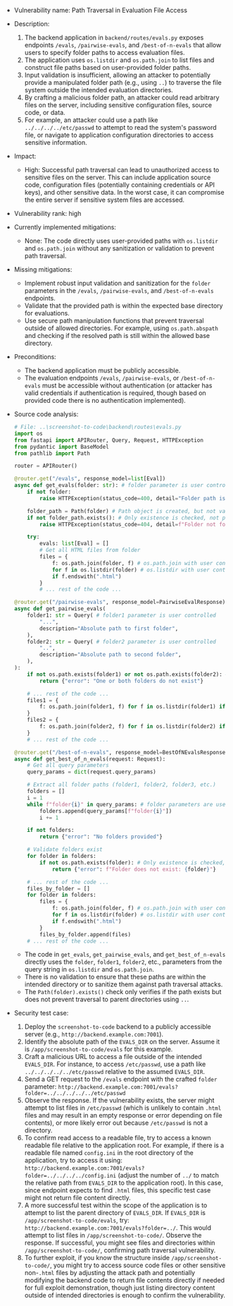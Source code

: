 - Vulnerability name: Path Traversal in Evaluation File Access

- Description:
    1. The backend application in `backend/routes/evals.py` exposes endpoints `/evals`, `/pairwise-evals`, and `/best-of-n-evals` that allow users to specify folder paths to access evaluation files.
    2. The application uses `os.listdir` and `os.path.join` to list files and construct file paths based on user-provided folder paths.
    3. Input validation is insufficient, allowing an attacker to potentially provide a manipulated folder path (e.g., using `..`) to traverse the file system outside the intended evaluation directories.
    4. By crafting a malicious folder path, an attacker could read arbitrary files on the server, including sensitive configuration files, source code, or data.
    5. For example, an attacker could use a path like `../../../../etc/passwd` to attempt to read the system's password file, or navigate to application configuration directories to access sensitive information.

- Impact:
    - High: Successful path traversal can lead to unauthorized access to sensitive files on the server. This can include application source code, configuration files (potentially containing credentials or API keys), and other sensitive data. In the worst case, it can compromise the entire server if sensitive system files are accessed.

- Vulnerability rank: high

- Currently implemented mitigations:
    - None: The code directly uses user-provided paths with `os.listdir` and `os.path.join` without any sanitization or validation to prevent path traversal.

- Missing mitigations:
    - Implement robust input validation and sanitization for the `folder` parameters in the `/evals`, `/pairwise-evals`, and `/best-of-n-evals` endpoints.
    - Validate that the provided path is within the expected base directory for evaluations.
    - Use secure path manipulation functions that prevent traversal outside of allowed directories. For example, using `os.path.abspath` and checking if the resolved path is still within the allowed base directory.

- Preconditions:
    - The backend application must be publicly accessible.
    - The evaluation endpoints `/evals`, `/pairwise-evals`, or `/best-of-n-evals` must be accessible without authentication (or attacker has valid credentials if authentication is required, though based on provided code there is no authentication implemented).

- Source code analysis:
    ```python
    # File: ..\screenshot-to-code\backend\routes\evals.py
    import os
    from fastapi import APIRouter, Query, Request, HTTPException
    from pydantic import BaseModel
    from pathlib import Path

    router = APIRouter()

    @router.get("/evals", response_model=list[Eval])
    async def get_evals(folder: str): # folder parameter is user controlled
        if not folder:
            raise HTTPException(status_code=400, detail="Folder path is required")

        folder_path = Path(folder) # Path object is created, but not validated for traversal
        if not folder_path.exists(): # Only existence is checked, not path validity
            raise HTTPException(status_code=404, detail=f"Folder not found: {folder}")

        try:
            evals: list[Eval] = []
            # Get all HTML files from folder
            files = {
                f: os.path.join(folder, f) # os.path.join with user controlled folder
                for f in os.listdir(folder) # os.listdir with user controlled folder
                if f.endswith(".html")
            }
            # ... rest of the code ...

    @router.get("/pairwise-evals", response_model=PairwiseEvalResponse)
    async def get_pairwise_evals(
        folder1: str = Query( # folder1 parameter is user controlled
            "...",
            description="Absolute path to first folder",
        ),
        folder2: str = Query( # folder2 parameter is user controlled
            "..",
            description="Absolute path to second folder",
        ),
    ):
        if not os.path.exists(folder1) or not os.path.exists(folder2): # Only existence is checked, not path validity
            return {"error": "One or both folders do not exist"}

        # ... rest of the code ...
        files1 = {
            f: os.path.join(folder1, f) for f in os.listdir(folder1) if f.endswith(".html") # os.path.join and os.listdir with user controlled folder1
        }
        files2 = {
            f: os.path.join(folder2, f) for f in os.listdir(folder2) if f.endswith(".html") # os.path.join and os.listdir with user controlled folder2
        }
        # ... rest of the code ...

    @router.get("/best-of-n-evals", response_model=BestOfNEvalsResponse)
    async def get_best_of_n_evals(request: Request):
        # Get all query parameters
        query_params = dict(request.query_params)

        # Extract all folder paths (folder1, folder2, folder3, etc.)
        folders = []
        i = 1
        while f"folder{i}" in query_params: # folder parameters are user controlled
            folders.append(query_params[f"folder{i}"])
            i += 1

        if not folders:
            return {"error": "No folders provided"}

        # Validate folders exist
        for folder in folders:
            if not os.path.exists(folder): # Only existence is checked, not path validity
                return {"error": f"Folder does not exist: {folder}"}

        # ... rest of the code ...
        files_by_folder = []
        for folder in folders:
            files = {
                f: os.path.join(folder, f) # os.path.join with user controlled folder
                for f in os.listdir(folder) # os.listdir with user controlled folder
                if f.endswith(".html")
            }
            files_by_folder.append(files)
        # ... rest of the code ...
    ```
    - The code in `get_evals`, `get_pairwise_evals`, and `get_best_of_n-evals` directly uses the `folder`, `folder1`, `folder2`, etc., parameters from the query string in `os.listdir` and `os.path.join`.
    - There is no validation to ensure that these paths are within the intended directory or to sanitize them against path traversal attacks.
    - The `Path(folder).exists()` check only verifies if the path exists but does not prevent traversal to parent directories using `..`.

- Security test case:
    1. Deploy the `screenshot-to-code` backend to a publicly accessible server (e.g., `http://backend.example.com:7001`).
    2. Identify the absolute path of the `EVALS_DIR` on the server. Assume it is `/app/screenshot-to-code/evals` for this example.
    3. Craft a malicious URL to access a file outside of the intended `EVALS_DIR`. For instance, to access `/etc/passwd`, use a path like `../../../../../etc/passwd` relative to the assumed `EVALS_DIR`.
    4. Send a GET request to the `/evals` endpoint with the crafted `folder` parameter:
       `http://backend.example.com:7001/evals?folder=../../../../../etc/passwd`
    5. Observe the response. If the vulnerability exists, the server might attempt to list files in `/etc/passwd` (which is unlikely to contain `.html` files and may result in an empty response or error depending on file contents), or more likely error out because `/etc/passwd` is not a directory.
    6. To confirm read access to a readable file, try to access a known readable file relative to the application root. For example, if there is a readable file named `config.ini` in the root directory of the application, try to access it using:
       `http://backend.example.com:7001/evals?folder=../../../../config.ini` (adjust the number of `../` to match the relative path from `EVALS_DIR` to the application root). In this case, since endpoint expects to find `.html` files, this specific test case might not return file content directly.
    7. A more successful test within the scope of the application is to attempt to list the parent directory of `EVALS_DIR`. If `EVALS_DIR` is `/app/screenshot-to-code/evals`, try:
       `http://backend.example.com:7001/evals?folder=../`. This would attempt to list files in `/app/screenshot-to-code/`. Observe the response. If successful, you might see files and directories within `/app/screenshot-to-code/`, confirming path traversal vulnerability.
    8. To further exploit, if you know the structure inside `/app/screenshot-to-code/`, you might try to access source code files or other sensitive non-`.html` files by adjusting the attack path and potentially modifying the backend code to return file contents directly if needed for full exploit demonstration, though just listing directory content outside of intended directories is enough to confirm the vulnerability.
